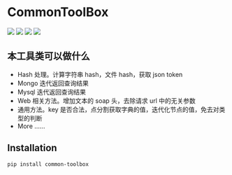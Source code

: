 # CommonToolBox

[![](https://img.shields.io/badge/python-3.4-green.svg)](https://www.python.org/download/releases/3.4.0/)
[![](https://img.shields.io/badge/python-3.5-green.svg)](https://www.python.org/downloads/release/python-352/)
[![](https://img.shields.io/badge/python-3.6-green.svg)](https://www.python.org/downloads/release/python-360/)
[![](https://img.shields.io/badge/license-MIT-brightgreen.svg)](LICENSE)


## 本工具类可以做什么
 - Hash 处理。计算字符串 hash，文件 hash，获取 json token
 - Mongo 迭代返回查询结果
 - Mysql 迭代返回查询结果
 - Web 相关方法。增加文本的 soap 头，去除请求 url 中的无关参数
 - 通用方法。key 是否合法，点分割获取字典的值，迭代化节点的值，免去对类型的判断
 - More ......

## Installation

```bash
pip install common-toolbox
```